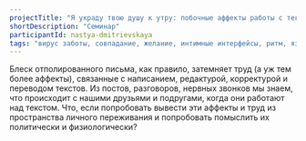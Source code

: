 ```yaml
---
projectTitle: "Я украду твою душу к утру: побочные аффекты работы с текстом"
shortDescription: "Cеминар"
participantId: nastya-dmitrievskaya
tags: "вирус заботы, совпадание, желание, интимные интерфейсы, ритм, язык и зубы креативности"
---
```

Блеск отполированного письма, как правило, затемняет труд (а уж тем более аффекты), связанные с написанием, редактурой, корректурой и переводом текстов. Из постов, разговоров, нервных звонков мы знаем, что происходит с нашими друзьями и подругами, когда они работают над текстом. Что, если попробовать вывести эти аффекты и труд из пространства личного переживания и попробовать помыслить их политически и физиологически?

